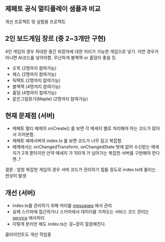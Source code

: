  
 ## 제페토 공식 멀티플레이 샘플과 비교

개선 프로젝트 및 실험용 프로젝트

## 2인 보드게임 장르 (중 2~3개만 구현)
  4인 게임의 경우 최대한 중간 퇴장자에 대한 처리가 가능한 게임으로 넣기. 
  이런 경우가 아니면 AI코드를 넣어야함. 무난하게 블랙잭 or 홀덤이 좋을 듯.
  
 - 오목         (2명까지 참여가능)
 - 체스         (2명까지 참여가능)
 - 틱택토       (2명까지 참여가능) 
 - 블랙잭       (4명까지 참여가능)
 - 홀덤         (4명까지 참여가능) 
 - 같은그림찾기(Maple)  (2명까지 참여가능)
 

## 현재 문제점 (서버)
 - 제페토 멀티 예제의  onCreate()  를 보면 각 메세지 별로 처리해야 하는 코드가 많아서 지저분함. 
 - 제페토 예제서버의  index.ts 를 보면 코드가 너무 길고 복잡함.
 - 예제에서는 onChangedTransform, onChangedState 밖에 없어 수신받는 메세지가 2개 뿐이지만 만약 메세지 가 100개 가 넘어가는 복잡한 서버를 구현해야 한다면..?
 
  결론 : 엄청 복잡한 게임의 경우 서버 코드가 관리하기 힘들 정도로 index.ts에 몰리는 현상이 발생

## 개선 (서버)
 - index.ts를 관리하기 위해 처리를 [messages](https://github.com/shlifedev/ZepetoBoardGameCafe/tree/main/src/Assets/Script/BoardGame.multiplay/Network/messages) 에서 관리
 - 실제 스키마에 접근하거나 스키마에서 데이터를 가져오는 서비스 코드 관리는 [service](https://github.com/shlifedev/ZepetoBoardGameCafe/tree/main/src/Assets/Script/BoardGame.multiplay/Network/service) 에서처리
 - 이렇게 분리만 해도 index.ts는 굉~장히 깔끔해진다.


클라이언트도 개선 작업중
 
